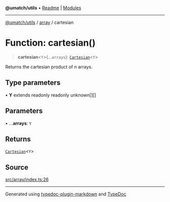 **@umatch/utils** • [Readme](../../index.md) \| [Modules](../../modules.md)

***

[@umatch/utils](../../modules.md) / [array](../index.md) / cartesian

# Function: cartesian()

> **cartesian**\<`Y`\>(...`arrays`): [`Cartesian`](../type-aliases/Cartesian.md)\<`Y`\>

Returns the cartesian product of n arrays.

## Type parameters

• **Y** extends readonly readonly unknown[][]

## Parameters

• ...**arrays**: `Y`

## Returns

[`Cartesian`](../type-aliases/Cartesian.md)\<`Y`\>

## Source

[src/array/index.ts:26](https://github.com/umatch-oficial/utils/blob/0b3210d/src/array/index.ts#L26)

***

Generated using [typedoc-plugin-markdown](https://www.npmjs.com/package/typedoc-plugin-markdown) and [TypeDoc](https://typedoc.org/)
